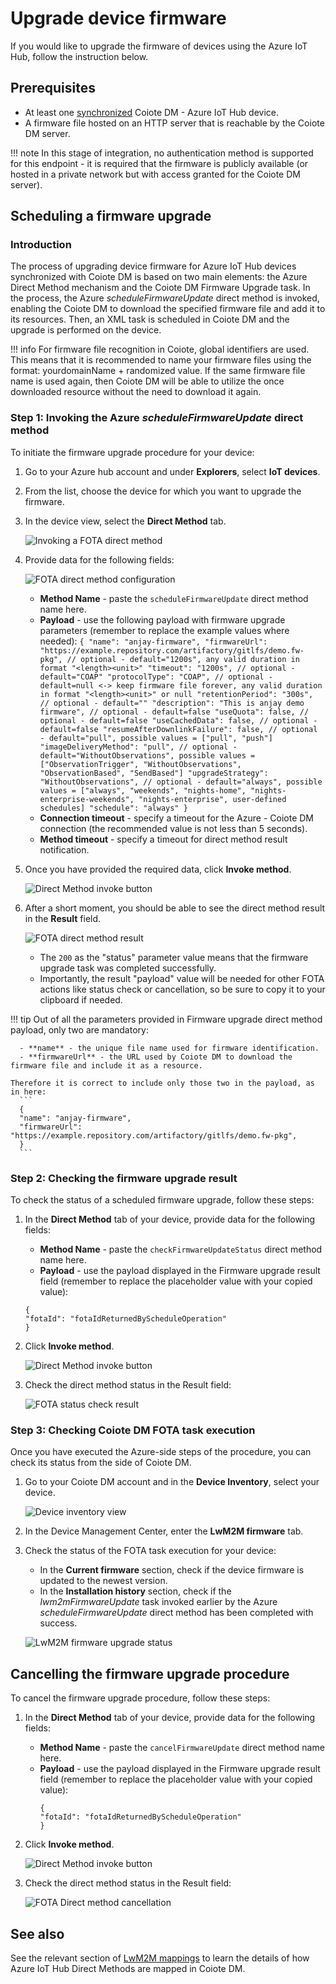 # Upgrade device firmware

If you would like to upgrade the firmware of devices using the Azure IoT Hub, follow the instruction below.

## Prerequisites

 - At least one [synchronized](../Synchronize_devices_with_Azure_IoT_Hub) Coiote DM - Azure IoT Hub device.
 - A firmware file hosted on an HTTP server that is reachable by the Coiote DM server.

!!! note
     In this stage of integration, no authentication method is supported for this endpoint - it is required that the firmware is publicly available (or hosted in a private network but with access granted for the Coiote DM server).

## Scheduling a firmware upgrade

### Introduction

The process of upgrading device firmware for Azure IoT Hub devices synchronized with Coiote DM is based on two main elements: the Azure Direct Method mechanism and the Coiote DM Firmware Upgrade task.
In the process, the Azure *scheduleFirmwareUpdate* direct method is invoked, enabling the Coiote DM to download the specified firmware file and add it to its resources. Then, an XML task is scheduled in Coiote DM and the upgrade is performed on the device.

!!! info
    For firmware file recognition in Coiote, global identifiers are used. This means that it is recommended to name your firmware files using the format: yourdomainName + randomized value. If the same firmware file name is used again, then Coiote DM will be able to utilize the once downloaded resource without the need to download it again.

### Step 1: Invoking the Azure *scheduleFirmwareUpdate* direct method

To initiate the firmware upgrade procedure for your device:

1. Go to your Azure hub account and under **Explorers**, select **IoT devices**.
2. From the list, choose the device for which you want to upgrade the firmware.
3. In the device view, select the **Direct Method** tab.

    ![Invoking a FOTA direct method](images/direct_method_tab.png "Direct Method tab")

4. Provide data for the following fields:

     ![FOTA direct method configuration](images/direct_method_config.png "Direct Method config")

    - **Method Name** - paste the `scheduleFirmwareUpdate` direct method name here.
    - **Payload** - use the following payload with firmware upgrade parameters (remember to replace the example values where needed):
          ```
          {
          	"name": "anjay-firmware",
          	"firmwareUrl": "https://example.repository.com/artifactory/gitlfs/demo.fw-pkg",
          	// optional - default="1200s", any valid duration in format "<length><unit>"
          	"timeout": "1200s",
          	// optional - default="COAP"
          	"protocolType": "COAP",
          	// optional - default=null <-> keep firmware file forever, any valid duration in format "<length><unit>" or null
            "retentionPeriod": "300s",
          	// optional - default=""
            "description": "This is anjay demo firmware",
          	// optional - default=false
          	"useQuota": false,
          	// optional - default=false
          	"useCachedData": false,
          	// optional - default=false
          	"resumeAfterDownlinkFailure": false,
          	// optional - default="pull", possible values = ["pull", "push"]
          	"imageDeliveryMethod": "pull",
          	// optional - default="WithoutObservations", possible values = ["ObservationTrigger", "WithoutObservations", "ObservationBased", "SendBased"]
          	"upgradeStrategy": "WithoutObservations",
          	// optional - default="always", possible values = ["always", "weekends", "nights-home", "nights-enterprise-weekends", "nights-enterprise", user-defined schedules]
          	"schedule": "always"
          }
          ```
    - **Connection timeout** - specify a timeout for the Azure - Coiote DM connection (the recommended value is not less than 5 seconds).
    - **Method timeout** - specify a timeout for direct method result notification.

5. Once you have provided the required data, click **Invoke method**.

    ![Direct Method invoke button](images/dir_method_invoke.png "Direct Method invoke button")

6. After a short moment, you should be able to see the direct method result in the **Result** field.

    ![FOTA direct method result](images/direct_method_result.png "Direct Method result")

    - The `200` as the "status" parameter value means that the firmware upgrade task was completed successfully.
    - Importantly, the result "payload" value will be needed for other FOTA actions like status check or cancellation, so be sure to copy it to your clipboard if needed.

!!! tip
    Out of all the parameters provided in Firmware upgrade direct method payload, only two are mandatory:

      - **name** - the unique file name used for firmware identification.
      - **firmwareUrl** - the URL used by Coiote DM to download the firmware file and include it as a resource.

    Therefore it is correct to include only those two in the payload, as in here:
      ```
      {
      "name": "anjay-firmware",
      "firmwareUrl": "https://example.repository.com/artifactory/gitlfs/demo.fw-pkg",
      }
      ```

### Step 2: Checking the firmware upgrade result

To check the status of a scheduled firmware upgrade, follow these steps:

1. In the **Direct Method** tab of your device, provide data for the following fields:
    - **Method Name** - paste the `checkFirmwareUpdateStatus` direct method name here.
    - **Payload** - use the payload displayed in the Firmware upgrade result field (remember to replace the placeholder value with your copied value):
    ```
    {
    "fotaId": "fotaIdReturnedByScheduleOperation"
    }
    ```
2. Click **Invoke method**.

    ![Direct Method invoke button](images/dir_method_invoke.png "Direct Method invoke button")

3. Check the direct method status in the Result field:

    ![FOTA status check result](images/direct_method_status_check.png "Direct Method result - status")

### Step 3: Checking Coiote DM FOTA task execution

Once you have executed the Azure-side steps of the procedure, you can check its status from the side of Coiote DM.

1. Go to your Coiote DM account and in the **Device Inventory**, select your device.

    ![Device inventory view](images/device_inventory.png "Device inventory view")

2. In the Device Management Center, enter the **LwM2M firmware** tab.
3. Check the status of the FOTA task execution for your device:

    - In the **Current firmware** section, check if the device firmware is updated to the newest version.
    - In the **Installation history** section, check if the *lwm2mFirmwareUpdate* task invoked earlier by the Azure *scheduleFirmwareUpdate* direct method has been completed with success.

    ![LwM2M firmware upgrade status](images/LwM2M_firmware_check.png "LwM2M firmware upgrade status")

## Cancelling the firmware upgrade procedure

To cancel the firmware upgrade procedure, follow these steps:

1. In the **Direct Method** tab of your device, provide data for the following fields:
    - **Method Name** - paste the `cancelFirmwareUpdate` direct method name here.
    - **Payload** - use the payload displayed in the Firmware upgrade result field (remember to replace the placeholder value with your copied value):
      ```
      {
      "fotaId": "fotaIdReturnedByScheduleOperation"
      }
      ```
2. Click **Invoke method**.

    ![Direct Method invoke button](images/dir_method_invoke.png "Direct Method invoke button")

3. Check the direct method status in the Result field:

    ![FOTA Direct method cancellation](images/direct_method_cancel.png "Direct Method result - cancel")

## See also

See the relevant section of [LwM2M mappings](https://iotdevzone.avsystem.com/docs/Cloud_integrations/Azure_IoT/Concepts/LwM2M_mappings_Hub/) to learn the details of how Azure IoT Hub Direct Methods are mapped in Coiote DM.